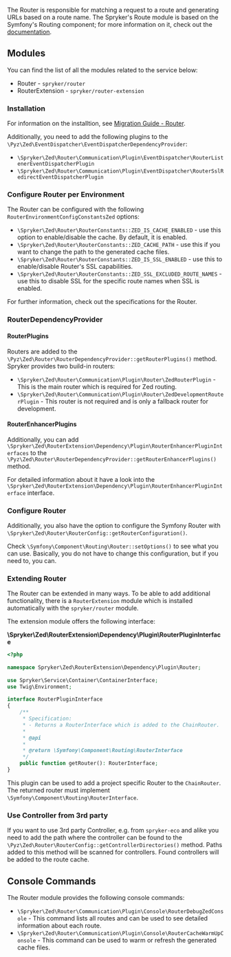 The Router is responsible for matching a request to a route and generating URLs based on a route name. The Spryker's Route module is based on the Symfony's Routing component; for more information on it, check out the [documentation](https://symfony.com/doc/current/routing.html).

## Modules

You can find the list of all the modules related to the service below:

* Router - `spryker/router`
* RouterExtension - `spryker/router-extension`

### Installation

For information on the installtion, see [Migration Guide - Router](https://documentation.spryker.com/docs/en/migration-guide-router). 

Additionally, you need to add the following plugins to the `\Pyz\Zed\EventDispatcher\EventDispatcherDependencyProvider`:

* `\Spryker\Zed\Router\Communication\Plugin\EventDispatcher\RouterListenerEventDispatcherPlugin`
* `\Spryker\Zed\Router\Communication\Plugin\EventDispatcher\RouterSslRedirectEventDispatcherPlugin`

### Configure Router per Environment
The Router can be configured with the following `RouterEnvironmentConfigConstantsZed` options:

* `\Spryker\Zed\Router\RouterConstants::ZED_IS_CACHE_ENABLED` - use this option to enable/disable the cache. By default, it is enabled.
* `\Spryker\Zed\Router\RouterConstants::ZED_CACHE_PATH` - use this if you want to change the path to the generated cache files.
* `\Spryker\Zed\Router\RouterConstants::ZED_IS_SSL_ENABLED` - use this to enable/disable Router's SSL capabilities. 
* `\Spryker\Zed\Router\RouterConstants::ZED_SSL_EXCLUDED_ROUTE_NAMES` - use this to disable SSL for the specific route names when SSL is enabled.

For further information, check out the specifications for the Router.

### RouterDependencyProvider
#### RouterPlugins
Routers are added to the `\Pyz\Zed\Router\RouterDependencyProvider::getRouterPlugins()` method. Spryker provides two build-in routers:

* `\Spryker\Zed\Router\Communication\Plugin\Router\ZedRouterPlugin` - This is the main router which is required for Zed routing.
* `\Spryker\Zed\Router\Communication\Plugin\Router\ZedDevelopmentRouterPlugin` - This router is not required and is only a fallback router for development.

#### RouterEnhancerPlugins
Additionally, you can add `\Spryker\Zed\RouterExtension\Dependency\Plugin\RouterEnhancerPluginInterfaces` to the `\Pyz\Zed\Router\RouterDependencyProvider::getRouterEnhancerPlugins()` method.

For detailed information about it have a look into the `\Spryker\Zed\RouterExtension\Dependency\Plugin\RouterEnhancerPluginInterface` interface.

### Configure Router 
Additionally, you also have the option to configure the Symfony Router with `\Spryker\Zed\Router\RouterConfig::getRouterConfiguration()`. 

Check `\Symfony\Component\Routing\Router::setOptions()` to see what you can use. Basically, you do not have to change this configuration, but if you need to, you can.

### Extending Router
The Router can be extended in many ways. To be able to add additional functionality, there is a `RouterExtension` module which is installed automatically with the `spryker/router` module.

The extension module offers the following interface:

**\Spryker\Zed\RouterExtension\Dependency\Plugin\RouterPluginInterface**

```php
<?php
 
namespace Spryker\Zed\RouterExtension\Dependency\Plugin\Router;
 
use Spryker\Service\Container\ContainerInterface;
use Twig\Environment;
 
interface RouterPluginInterface
{
    /**
     * Specification:
     * - Returns a RouterInterface which is added to the ChainRouter.
     *
     * @api
     *
     * @return \Symfony\Component\Routing\RouterInterface
     */
    public function getRouter(): RouterInterface;
}
```

This plugin can be used to add a project specific Router to the `ChainRouter`. The returned router must implement `\Symfony\Component\Routing\RouterInterface`.

### Use Controller from 3rd party
If you want to use 3rd party Controller,  e.g. from `spryker-eco` and alike you need to add the path where the controller can be found to the `\Pyz\Zed\Router\RouterConfig::getControllerDirectories()` method. Paths added to this method will be scanned for controllers. Found controllers will be added to the route cache.

## Console Commands
The Router module provides the following console commands:

* `\Spryker\Zed\Router\Communication\Plugin\Console\RouterDebugZedConsole` - This command lists all routes and can be used to see detailed information about each route.
* `\Spryker\Zed\Router\Communication\Plugin\Console\RouterCacheWarmUpConsole` - This command can be used to warm or refresh the generated cache files.